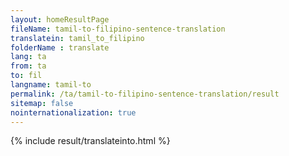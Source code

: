 ```yaml
---
layout: homeResultPage
fileName: tamil-to-filipino-sentence-translation
translatein: tamil_to_filipino
folderName : translate
lang: ta
from: ta
to: fil
langname: tamil-to
permalink: /ta/tamil-to-filipino-sentence-translation/result
sitemap: false
nointernationalization: true
---
```

{% include result/translateinto.html %}

<script src="/js/result/translation.js" data-foldername="{{page.folderName}}" data-lang="{{page.lang}}"></script>

